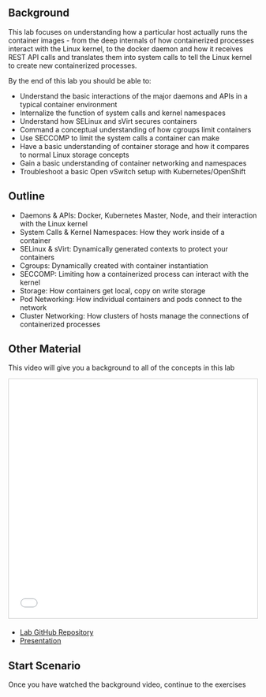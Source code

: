 ## Background
This lab focuses on understanding how a particular host actually runs the container images - from the deep internals of how containerized processes interact with the Linux kernel, to the docker daemon and how it receives REST API calls and translates them into system calls to tell the Linux kernel to create new containerized processes.

By the end of this lab you should be able to:
- Understand the basic interactions of the major daemons and APIs in a typical container environment
- Internalize the function of system calls and kernel namespaces
- Understand how SELinux and sVirt secures containers
- Command a conceptual understanding of how cgroups limit containers
- Use SECCOMP to limit the system calls a container can make
- Have a basic understanding of container storage and how it compares to normal Linux storage concepts
- Gain a basic understanding of container networking and namespaces
- Troubleshoot a basic Open vSwitch setup with Kubernetes/OpenShift

## Outline
- Daemons & APIs: Docker, Kubernetes Master, Node, and their interaction with the Linux kernel
- System Calls & Kernel Namespaces: How they work inside of a container
- SELinux & sVirt: Dynamically generated contexts to protect your containers
- Cgroups: Dynamically created with container instantiation
- SECCOMP: Limiting how a containerized process can interact with the kernel
- Storage: How containers get local, copy on write storage
- Pod Networking: How individual containers and pods connect to the network
- Cluster Networking: How clusters of hosts manage the connections of containerized processes

## Other Material
This video will give you a background to all of the concepts in this lab

<iframe src="//www.slideshare.net/slideshow/embed_code/key/pOkz3TYCe2ipCM" width="595" height="485" frameborder="0" marginwidth="0" marginheight="0" scrolling="no" style="border:1px solid #CCC; border-width:1px; margin-bottom:5px; max-width: 100%;" allowfullscreen> </iframe>

- [Lab GitHub Repository](https://github.com/openshift-labs/learn-katacoda)
- [Presentation](https://goo.gl/UNnLkH)

## Start Scenario
Once you have watched the background video, continue to the exercises
